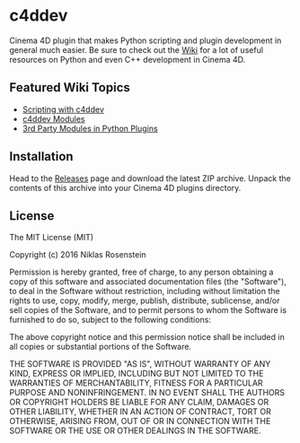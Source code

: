 # c4ddev

Cinema 4D plugin that makes Python scripting and plugin development
in general much easier. Be sure to check out the [Wiki][] for a lot of
useful resources on Python and even C++ development in Cinema 4D.

## Featured Wiki Topics

- [Scripting with c4ddev](https://github.com/nr-plugins/c4ddev/wiki/c4ddev_scripting)
- [c4ddev Modules](https://github.com/nr-plugins/c4ddev/wiki/c4ddev_modules)
- [3rd Party Modules in Python Plugins](https://github.com/nr-plugins/c4ddev/wiki/python_third_party_modules)

## Installation

Head to the [Releases][] page and download the latest ZIP archive. Unpack the
contents of this archive into your Cinema 4D plugins directory.

[Releases]: https://github.com/nr-plugins/c4ddev/releases
[Wiki]: https://github.com/nr-plugins/c4ddev/wiki

## License

The MIT License (MIT)

Copyright (c) 2016  Niklas Rosenstein

Permission is hereby granted, free of charge, to any person obtaining a copy
of this software and associated documentation files (the "Software"), to deal
in the Software without restriction, including without limitation the rights
to use, copy, modify, merge, publish, distribute, sublicense, and/or sell
copies of the Software, and to permit persons to whom the Software is
furnished to do so, subject to the following conditions:

The above copyright notice and this permission notice shall be included in all
copies or substantial portions of the Software.

THE SOFTWARE IS PROVIDED "AS IS", WITHOUT WARRANTY OF ANY KIND, EXPRESS OR
IMPLIED, INCLUDING BUT NOT LIMITED TO THE WARRANTIES OF MERCHANTABILITY,
FITNESS FOR A PARTICULAR PURPOSE AND NONINFRINGEMENT. IN NO EVENT SHALL THE
AUTHORS OR COPYRIGHT HOLDERS BE LIABLE FOR ANY CLAIM, DAMAGES OR OTHER
LIABILITY, WHETHER IN AN ACTION OF CONTRACT, TORT OR OTHERWISE, ARISING FROM,
OUT OF OR IN CONNECTION WITH THE SOFTWARE OR THE USE OR OTHER DEALINGS IN THE
SOFTWARE.
